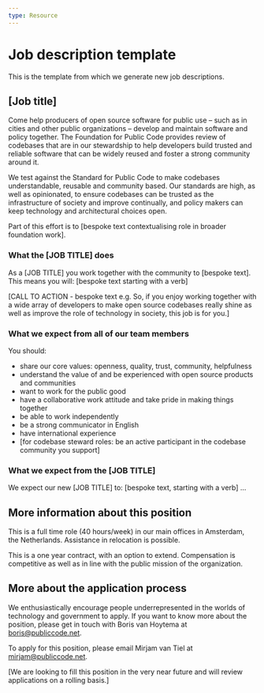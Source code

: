 ```yaml
---
type: Resource
---
```


# Job description template

This is the template from which we generate new job descriptions.

## [Job title]

Come help producers of open source software for public use – such as in cities and other public organizations – develop and maintain software and policy together. The Foundation for Public Code provides review of codebases that are in our stewardship to help developers build trusted and reliable software that can be widely reused and foster a strong community around it.

We test against the Standard for Public Code to make codebases understandable, reusable and community based. Our standards are high, as well as opinionated, to ensure codebases can be trusted as the infrastructure of society and improve continually, and policy makers can keep technology and architectural choices open.

Part of this effort is to [bespoke text contextualising role in broader foundation work].

### What the [JOB TITLE] does

As a [JOB TITLE] you work together with the community to [bespoke text]. This means you will:
[bespoke text starting with a verb]

[CALL TO ACTION - bespoke text e.g. So, if you enjoy working together with a wide array of developers to make open source codebases really shine as well as improve the role of technology in society, this job is for you.]

### What we expect from all of our team members

You should:
* share our core values: openness, quality, trust, community, helpfulness
* understand the value of and be experienced with open source products and communities
* want to work for the public good
* have a collaborative work attitude and take pride in making things together
* be able to work independently
* be a strong communicator in English
* have international experience
* [for codebase steward roles: be an active participant in the codebase community you support]

### What we expect from the [JOB TITLE]

We expect our new [JOB TITLE] to:
[bespoke text, starting with a verb]
...

## More information about this position

This is a full time role (40 hours/week) in our main offices in Amsterdam, the Netherlands. Assistance in relocation is possible.

This is a one year contract, with an option to extend. Compensation is competitive as well as in line with the public mission of the organization. 

## More about the application process

We enthusiastically encourage people underrepresented in the worlds of technology and government to apply.
If you want to know more about the position, please get in touch with Boris van Hoytema at boris@publiccode.net.

To apply for this position, please email Mirjam van Tiel at mirjam@publiccode.net.

[We are looking to fill this position in the very near future and will review applications on a rolling basis.]
